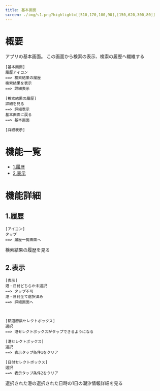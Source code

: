 ```yaml
---
title: 基本画面
screen: ./img/s1.png?highlight=[[510,170,100,90],[150,620,300,80]]
---
```


# 概要

アプリの基本画面。
この画面から検索の表示、検索の履歴へ繊維する

```uiflows
[基本画面]
履歴アイコン
==> 検索結果の履歴
検索結果を表示
==> 詳細表示

[検索結果の履歴]
詳細を見る
==> 詳細表示
基本画面に戻る
==> 基本画面

[詳細表示]
```

# 機能一覧

* [1.履歴](#1.履歴)
* [2.表示](#2.表示)

# 機能詳細

## 1.履歴

```uiflows
[アイコン]
タップ
==> 履歴一覧画面へ
```

検索結果の履歴を見る

## 2.表示

```uiflows
[表示]
港・日付どちらか未選択
==> タップ不可
港・日付全て選択済み
==> 詳細画面へ



[都道府県セレクトボックス]
選択
==> 港セレクトボックスがタップできるようになる

[港セレクトボックス]
選択
==> 表示タップ条件1をクリア

[日付セレクトボックス]
選択
==> 表示タップ条件2をクリア

```
選択された港の選択された日時の1日の潮汐情報詳細を見る
